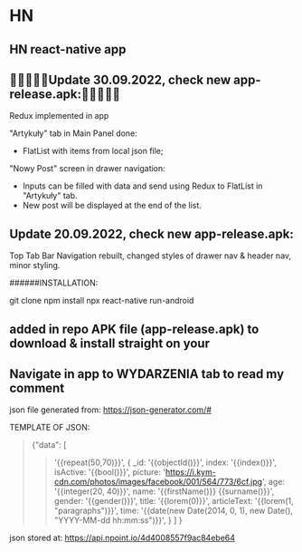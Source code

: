 # HN

## HN react-native app

## 🛑💡🛑💡🛑Update 30.09.2022, check new app-release.apk:🛑💡🛑💡🛑

Redux implemented in app

"Artykuły" tab in Main Panel done:

- FlatList with items from local json file;

"Nowy Post" screen in drawer navigation:

- Inputs can be filled with data and send using Redux to FlatList in "Artykuły" tab.
- New post will be displayed at the end of the list.

## Update 20.09.2022, check new app-release.apk:

Top Tab Bar Navigation rebuilt, changed styles of drawer nav & header nav, minor styling.

######INSTALLATION:

git clone
npm install
npx react-native run-android

## added in repo APK file (app-release.apk) to download & install straight on your

## Navigate in app to WYDARZENIA tab to read my comment

json file generated from:
https://json-generator.com/#

TEMPLATE OF JSON:

> {"data":
> [
>
> > '{{repeat(50,70)}}',
> > {
> > \_id: '{{objectId()}}',
> > index: '{{index()}}',
> > isActive: '{{bool()}}',
> > picture: 'https://i.kym-cdn.com/photos/images/facebook/001/564/773/6cf.jpg',
> > age: '{{integer(20, 40)}}',
> > name: '{{firstName()}} {{surname()}}',
> > gender: '{{gender()}}',
> > title: '{{lorem(0)}}',
> > articleText: '{{lorem(1, "paragraphs")}}',
> > time: '{{date(new Date(2014, 0, 1), new Date(), "YYYY-MM-dd hh:mm:ss")}}',
> > }
> > ]
> > }

json stored at:
https://api.npoint.io/4d4008557f9ac84ebe64
